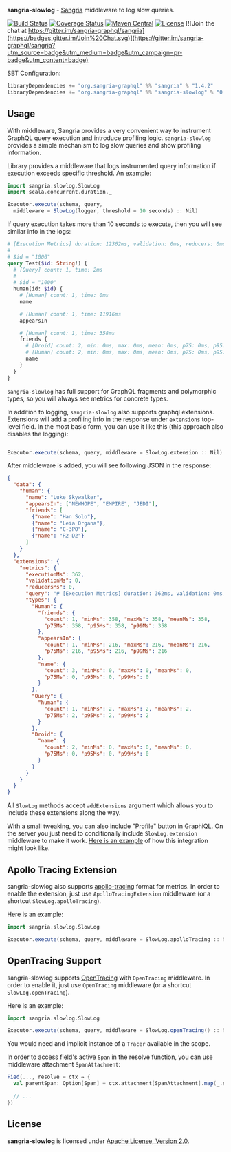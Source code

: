 **sangria-slowlog** - [Sangria](http://sangria-graphql.org/) middleware to log slow queries.

[![Build Status](https://travis-ci.org/sangria-graphql/sangria-slowlog.svg?branch=master)](https://travis-ci.org/sangria-graphql/sangria-slowlog) [![Coverage Status](http://coveralls.io/repos/sangria-graphql/sangria-slowlog/badge.svg?branch=master&service=github)](http://coveralls.io/github/sangria-graphql/sangria-slowlog?branch=master) [![Maven Central](https://maven-badges.herokuapp.com/maven-central/org.sangria-graphql/sangria-slowlog_2.11/badge.svg)](https://maven-badges.herokuapp.com/maven-central/org.sangria-graphql/sangria-slowlog_2.11) [![License](http://img.shields.io/:license-Apache%202-brightgreen.svg)](http://www.apache.org/licenses/LICENSE-2.0.txt) [![Join the chat at https://gitter.im/sangria-graphql/sangria](https://badges.gitter.im/Join%20Chat.svg)](https://gitter.im/sangria-graphql/sangria?utm_source=badge&utm_medium=badge&utm_campaign=pr-badge&utm_content=badge)

SBT Configuration:

```scala
libraryDependencies += "org.sangria-graphql" %% "sangria" % "1.4.2"
libraryDependencies += "org.sangria-graphql" %% "sangria-slowlog" % "0.1.8"
```

## Usage

With middleware, Sangria provides a very convenient way to instrument GraphQL query execution and introduce profiling logic. `sangria-slowlog`
provides a simple mechanism to log slow queries and show profiling information.

Library provides a middleware that logs instrumented query information if execution exceeds specific threshold. An example:

```scala
import sangria.slowlog.SlowLog
import scala.concurrent.duration._

Executor.execute(schema, query,
  middleware = SlowLog(logger, threshold = 10 seconds) :: Nil)
```

If query execution takes more than 10 seconds to execute, then you will see similar info in the logs:

```graphql
# [Execution Metrics] duration: 12362ms, validation: 0ms, reducers: 0ms
#
# $id = "1000"
query Test($id: String!) {
  # [Query] count: 1, time: 2ms
  #
  # $id = "1000"
  human(id: $id) {
    # [Human] count: 1, time: 0ms
    name

    # [Human] count: 1, time: 11916ms
    appearsIn

    # [Human] count: 1, time: 358ms
    friends {
      # [Droid] count: 2, min: 0ms, max: 0ms, mean: 0ms, p75: 0ms, p95: 0ms, p99: 0ms
      # [Human] count: 2, min: 0ms, max: 0ms, mean: 0ms, p75: 0ms, p95: 0ms, p99: 0ms
      name
    }
  }
}
```

`sangria-slowlog` has full support for GraphQL fragments and polymorphic types, so you will always see metrics for concrete types.

In addition to logging, `sangria-slowlog` also supports graphql extensions. Extensions will add a profiling info in the response under
`extensions` top-level field. In the most basic form, you can use it like this (this approach also disables the logging):

```scala

Executor.execute(schema, query, middleware = SlowLog.extension :: Nil)
```

After middleware is added, you will see following JSON in the response:

```json
{
  "data": {
    "human": {
      "name": "Luke Skywalker",
      "appearsIn": ["NEWHOPE", "EMPIRE", "JEDI"],
      "friends": [
        {"name": "Han Solo"},
        {"name": "Leia Organa"},
        {"name": "C-3PO"},
        {"name": "R2-D2"}
      ]
    }
  },
  "extensions": {
    "metrics": {
      "executionMs": 362,
      "validationMs": 0,
      "reducersMs": 0,
      "query": "# [Execution Metrics] duration: 362ms, validation: 0ms, reducers: 0ms\n#\n# $id = \"1000\"\nquery Test($id: String!) {\n  # [Query] count: 1, time: 2ms\n  #\n  # $id = \"1000\"\n  human(id: $id) {\n    # [Human] count: 1, time: 0ms\n    name\n\n    # [Human] count: 1, time: 216ms\n    appearsIn\n\n    # [Human] count: 1, time: 358ms\n    friends {\n      # [Droid] count: 2, min: 0ms, max: 0ms, mean: 0ms, p75: 0ms, p95: 0ms, p99: 0ms\n      # [Human] count: 2, min: 0ms, max: 0ms, mean: 0ms, p75: 0ms, p95: 0ms, p99: 0ms\n      name\n    }\n  }\n}",
      "types": {
        "Human": {
          "friends": {
            "count": 1, "minMs": 358, "maxMs": 358, "meanMs": 358,
            "p75Ms": 358, "p95Ms": 358, "p99Ms": 358
          },
          "appearsIn": {
            "count": 1, "minMs": 216, "maxMs": 216, "meanMs": 216,
            "p75Ms": 216, "p95Ms": 216, "p99Ms": 216
          },
          "name": {
            "count": 3, "minMs": 0, "maxMs": 0, "meanMs": 0,
            "p75Ms": 0, "p95Ms": 0, "p99Ms": 0
          }
        },
        "Query": {
          "human": {
            "count": 1, "minMs": 2, "maxMs": 2, "meanMs": 2,
            "p75Ms": 2, "p95Ms": 2, "p99Ms": 2
          }
        },
        "Droid": {
          "name": {
            "count": 2, "minMs": 0, "maxMs": 0, "meanMs": 0,
            "p75Ms": 0, "p95Ms": 0, "p99Ms": 0
          }
        }
      }
    }
  }
}
```

All `SlowLog` methods accept `addExtensions` argument which allows you to include these extensions along the way.

With a small tweaking, you can also include "Profile" button in GraphiQL. On the server you just need to conditionally include
`SlowLog.extension` middleware to make it work. [Here is an example](https://youtu.be/OMa3SXC2mjA) of how this integration might look like.

## Apollo Tracing Extension

sangria-slowlog also supports [apollo-tracing](https://github.com/apollographql/apollo-tracing) format for metrics. In order
to enable the extension, just use `ApolloTracingExtension` middleware (or a shortcut `SlowLog.apolloTracing`).

Here is an example:

```scala
import sangria.slowlog.SlowLog

Executor.execute(schema, query, middleware = SlowLog.apolloTracing :: Nil)
```

## OpenTracing Support

sangria-slowlog supports [OpenTracing](http://opentracing.io/) with `OpenTracing` middleware. In order
to enable it, just use `OpenTracing` middleware (or a shortcut `SlowLog.openTracing`).

Here is an example:

```scala
import sangria.slowlog.SlowLog

Executor.execute(schema, query, middleware = SlowLog.openTracing() :: Nil)
```

You would need and implicit instance of a `Tracer` available in the scope.

In order to access field's active `Span` in the resolve function, you can use middleware attachment `SpanAttachment`:

```scala
Fied(..., resolve = ctx ⇒ {
  val parentSpan: Option[Span] = ctx.attachment[SpanAttachment].map(_.span)
  
  // ...
})
``` 

## License

**sangria-slowlog** is licensed under [Apache License, Version 2.0](http://www.apache.org/licenses/LICENSE-2.0).
